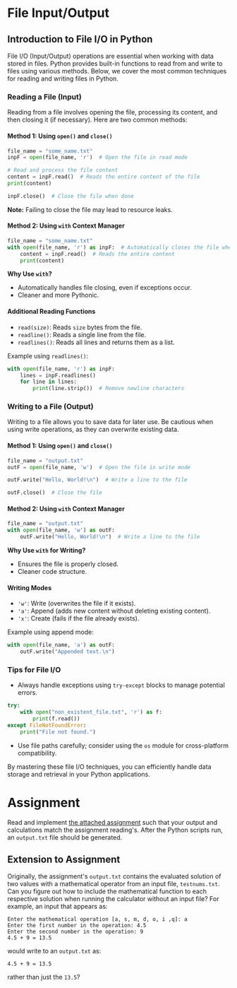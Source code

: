 # File Input/Output

## Introduction to File I/O in Python

File I/O (Input/Output) operations are essential when working with data stored in files. Python provides built-in functions to read from and write to files using various methods. Below, we cover the most common techniques for reading and writing files in Python.

### Reading a File (Input)

Reading from a file involves opening the file, processing its content, and then closing it (if necessary). Here are two common methods:

#### **Method 1: Using `open()` and `close()`**

```python
file_name = "some_name.txt"
inpF = open(file_name, 'r')  # Open the file in read mode

# Read and process the file content
content = inpF.read()  # Reads the entire content of the file
print(content)

inpF.close()  # Close the file when done
```

**Note:** Failing to close the file may lead to resource leaks.

#### **Method 2: Using `with` Context Manager**

```python
file_name = "some_name.txt"
with open(file_name, 'r') as inpF:  # Automatically closes the file when done
    content = inpF.read()  # Reads the entire content
    print(content)
```

**Why Use `with`?**

- Automatically handles file closing, even if exceptions occur.
- Cleaner and more Pythonic.

#### Additional Reading Functions

- `read(size)`: Reads `size` bytes from the file.
- `readline()`: Reads a single line from the file.
- `readlines()`: Reads all lines and returns them as a list.

Example using `readlines()`:

```python
with open(file_name, 'r') as inpF:
    lines = inpF.readlines()
    for line in lines:
        print(line.strip())  # Remove newline characters
```

### Writing to a File (Output)

Writing to a file allows you to save data for later use. Be cautious when using write operations, as they can overwrite existing data.

#### **Method 1: Using `open()` and `close()`**

```python
file_name = "output.txt"
outF = open(file_name, 'w')  # Open the file in write mode

outF.write("Hello, World!\n")  # Write a line to the file

outF.close()  # Close the file
```

#### **Method 2: Using `with` Context Manager**

```python
file_name = "output.txt"
with open(file_name, 'w') as outF:
    outF.write("Hello, World!\n")  # Write a line to the file
```

**Why Use `with` for Writing?**

- Ensures the file is properly closed.
- Cleaner code structure.

#### Writing Modes

- `'w'`: Write (overwrites the file if it exists).
- `'a'`: Append (adds new content without deleting existing content).
- `'x'`: Create (fails if the file already exists).

Example using append mode:

```python
with open(file_name, 'a') as outF:
    outF.write("Appended text.\n")
```

### Tips for File I/O

- Always handle exceptions using `try-except` blocks to manage potential errors.

```python
try:
    with open("non_existent_file.txt", 'r') as f:
        print(f.read())
except FileNotFoundError:
    print("File not found.")
```

- Use file paths carefully; consider using the `os` module for cross-platform compatibility.

By mastering these file I/O techniques, you can efficiently handle data storage and retrieval in your Python applications.

# Assignment

Read and implement [the attached assignment](/foundation\supplementary-material\assignments\assgn-5.md) such that your output and calculations match the assignment reading's. After the Python scripts run, an `output.txt` file should be generated.

## Extension to Assignment

Originally, the assignment's `output.txt` contains the evaluated solution of two values with a mathematical operator from an input file, `testnums.txt`. Can you figure out how to include the mathematical function to each respective solution when running the calculator without an input file?
For example, an input that appears as:

```
Enter the mathematical operation [a, s, m, d, o, i ,q]: a
Enter the first number in the operation: 4.5
Enter the second number in the operation: 9
4.5 + 9 = 13.5
```

would write to an `output.txt` as:

```
4.5 + 9 = 13.5
```

rather than just the `13.5`?

